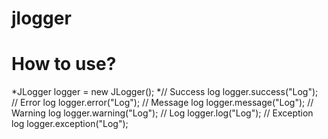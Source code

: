 # jlogger
# How to use?
*JLogger logger = new JLogger();
*// Success log
logger.success("Log");
// Error log
logger.error("Log");
// Message log
logger.message("Log");
// Warning log
logger.warning("Log");
// Log
logger.log("Log");
// Exception log
logger.exception("Log");
